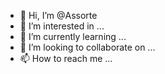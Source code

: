 - 👋 Hi, I’m @Assorte
- 👀 I’m interested in ...
- 🌱 I’m currently learning ...
- 💞️ I’m looking to collaborate on ...
- 📫 How to reach me ...

<!---
Assorte/Assorte is a ✨ special ✨ repository because its `README.md` (this file) appears on your GitHub profile.
You can click the Preview link to take a look at your changes.
--->
